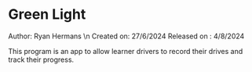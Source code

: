 # Green Light

Author: Ryan Hermans \n
Created on: 27/6/2024
Released on : 4/8/2024

This program is an app to allow learner drivers to record their drives and track their progress.
